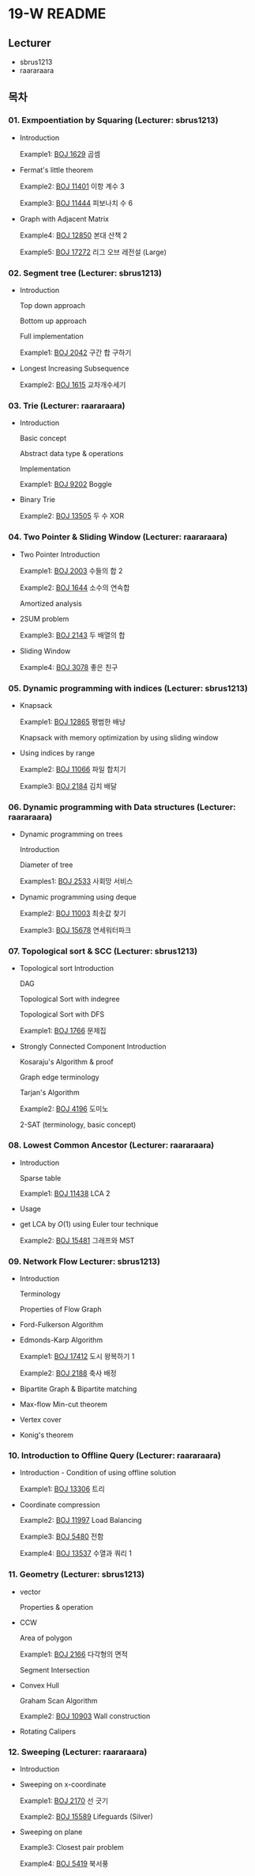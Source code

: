 # 19-W README

## Lecturer

- sbrus1213
- raararaara

## 목차

### 01. Exmpoentiation by Squaring (Lecturer: sbrus1213)

- Introduction

    Example1: [BOJ 1629](https://www.acmicpc.net/problem/1629) 곱셈

- Fermat's little theorem

    Example2: [BOJ 11401](https://www.acmicpc.net/problem/11401) 이항 계수 3

    Example3: [BOJ 11444](https://www.acmicpc.net/problem/11444) 피보나치 수 6

- Graph with Adjacent Matrix

    Example4: [BOJ 12850](https://www.acmicpc.net/problem/12850) 본대 산책 2

    Example5: [BOJ 17272](https://www.acmicpc.net/problem/17272) 리그 오브 레전설 (Large)

### 02. Segment tree (Lecturer: sbrus1213)

- Introduction

    Top down approach

    Bottom up approach

    Full implementation

    Example1: [BOJ 2042](https://www.acmicpc.net/problem/2042) 구간 합 구하기

- Longest Increasing Subsequence

    Example2: [BOJ 1615](https://www.acmicpc.net/problem/1615) 교차개수세기

### 03. Trie (Lecturer: raararaara)

- Introduction

    Basic concept

    Abstract data type & operations

    Implementation

    Example1: [BOJ 9202](https://www.acmicpc.net/problem/9202) Boggle

- Binary Trie

    Example2: [BOJ 13505](https://www.acmicpc.net/problem/13505) 두 수 XOR

### 04. Two Pointer & Sliding Window (Lecturer: raararaara)

- Two Pointer Introduction

    Example1: [BOJ 2003](https://www.acmicpc.net/problem/2003) 수들의 합 2

    Example2: [BOJ 1644](https://www.acmicpc.net/problem/1644) 소수의 연속합

    Amortized analysis

- 2SUM problem

    Example3: [BOJ 2143](https://www.acmicpc.net/problem/2143) 두 배열의 합

- Sliding Window

    Example4: [BOJ 3078](https://www.acmicpc.net/problem/3078) 좋은 친구

### 05. Dynamic programming with indices (Lecturer: sbrus1213)

- Knapsack

    Example1: [BOJ 12865](https://www.acmicpc.net/problem/12865) 평범한 배낭

    Knapsack with memory optimization by using sliding window

- Using indices by range

    Example2: [BOJ 11066](https://www.acmicpc.net/problem/11066) 파일 합치기

    Example3: [BOJ 2184](https://www.acmicpc.net/problem/2184) 김치 배달 

### 06. Dynamic programming with Data structures (Lecturer: raararaara)

- Dynamic programming on trees

    Introduction

    Diameter of tree

    Examples1: [BOJ 2533](https://www.acmicpc.net/problem/2533) 사회망 서비스

- Dynamic programming using deque

    Example2: [BOJ 11003](https://www.acmicpc.net/problem/11003) 최솟값 찾기

    Example3: [BOJ 15678](https://www.acmicpc.net/problem/15678) 연세워터파크

### 07. Topological sort & SCC (Lecturer: sbrus1213)

- Topological sort Introduction

    DAG

    Topological Sort with indegree

    Topological Sort with DFS

    Example1: [BOJ 1766](https://www.acmicpc.net/problem/1766) 문제집

- Strongly Connected Component Introduction

    Kosaraju's Algorithm & proof

    Graph edge terminology

    Tarjan's Algorithm

    Example2: [BOJ 4196](https://www.acmicpc.net/problem/4196) 도미노

    2-SAT (terminology, basic concept)

### 08. Lowest Common Ancestor (Lecturer: raararaara)

- Introduction

    Sparse table

    Example1: [BOJ 11438](https://www.acmicpc.net/problem/11438) LCA 2

- Usage
- get LCA by $O(1)$ using Euler tour technique

    Example2: [BOJ 15481](https://www.acmicpc.net/problem/15481) 그래프와 MST

### 09. Network Flow Lecturer: sbrus1213)

- Introduction

    Terminology

    Properties of Flow Graph

- Ford-Fulkerson Algorithm
- Edmonds-Karp Algorithm

    Example1: [BOJ 17412](https://www.acmicpc.net/problem/17412) 도시 왕복하기 1

    Example2: [BOJ 2188](https://www.acmicpc.net/problem/2188) 축사 배정

- Bipartite Graph & Bipartite matching
- Max-flow Min-cut theorem
- Vertex cover
- Konig's theorem

### 10. Introduction to Offline Query (Lecturer: raararaara)

- Introduction - Condition of using offline solution

    Example1: [BOJ 13306](https://www.acmicpc.net/problem/13306) 트리

- Coordinate compression

    Example2: [BOJ 11997](https://www.acmicpc.net/problem/11997) Load Balancing

    Example3: [BOJ 5480](https://www.acmicpc.net/problem/5480) 전함

    Example4: [BOJ 13537](https://www.acmicpc.net/problem/13537) 수열과 쿼리 1

### 11. Geometry (Lecturer: sbrus1213)

- vector

    Properties & operation

- CCW

    Area of polygon

    Example1: [BOJ 2166](https://www.acmicpc.net/problem/2166) 다각형의 면적

    Segment Intersection

- Convex Hull

    Graham Scan Algorithm

    Example2: [BOJ 10903](https://www.acmicpc.net/problem/10903) Wall construction

- Rotating Calipers

### 12. Sweeping (Lecturer: raararaara)

- Introduction
- Sweeping on x-coordinate

    Example1: [BOJ 2170](https://www.acmicpc.net/problem/2170) 선 긋기

    Example2: [BOJ 15589](https://www.acmicpc.net/problem/15589) Lifeguards (Silver)

- Sweeping on plane

    Example3: Closest pair problem

    Example4: [BOJ 5419](https://www.acmicpc.net/problem/5419) 북서풍